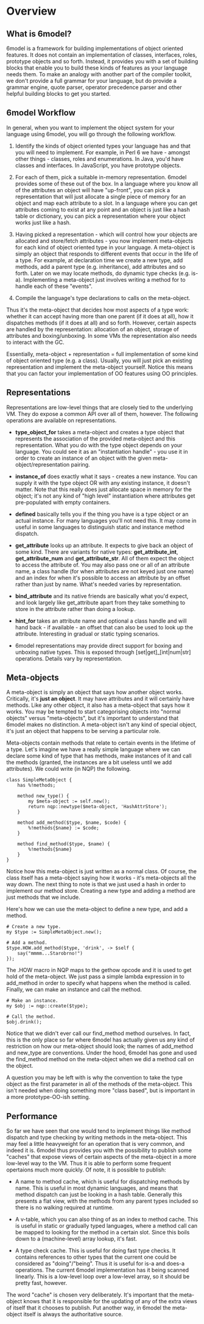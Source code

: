 # Overview

## What is 6model?
6model is a framework for building implementations of object
oriented features. It does not contain an implementation of
classes, interfaces, roles, prototype objects and so forth.
Instead, it provides you with a set of building blocks that
enable you to build these kinds of features as your language
needs them. To make an analogy with another part of the
compiler toolkit, we don't provide a full grammar for your
language, but do provide a grammar engine, quote parser,
operator precedence parser and other helpful building blocks
to get you started.

## 6model Workflow
In general, when you want to implement the object system for
your language using 6model, you will go through the following
workflow.

1. Identify the kinds of object oriented types your language
   has and that you will need to implement. For example, in
   Perl 6 we have - amongst other things - classes, roles and
   enumerations. In Java, you'd have classes and interfaces.
   In JavaScript, you have prototype objects.

2. For each of them, pick a suitable in-memory representation.
   6model provides some of these out of the box. In a language
   where you know all of the attributes an object will have
   "up-front", you can pick a representation that will just
   allocate a single piece of memory for an object and map
   each attribute to a slot. In a language where you can get
   attributes coming to exist at any point and an object is
   just like a hash table or dictionary, you can pick a
   representation where your object works just like a hash.

3. Having picked a representation - which will control how
   your objects are allocated and store/fetch attributes -
   you now implement meta-objects for each kind of object
   oriented type in your language. A meta-object is simply
   an object that responds to different events that occur
   in the life of a type. For example, at declaration time
   we create a new type, add methods, add a parent type (e.g.
   inheritance), add attributes and so forth. Later on we
   may locate methods, do dynamic type checks (e.g. is-a).
   Implementing a meta-object just involves writing a method
   for to handle each of these "events".

4. Compile the language's type declarations to calls on the
   meta-object.

Thus it's the meta-object that decides how most aspects of a
type work: whether it can accept having more than one parent
(if it does at all), how it dispatches methods (if it does at
all) and so forth. However, certain aspects are handled by the
representation: allocation of an object, storage of attributes
and boxing/unboxing. In some VMs the representation also needs
to interact with the GC.

Essentially, meta-object + representation = full implementation
of some kind of object oriented type (e.g. a class). Usually,
you will just pick an existing representation and implement the
meta-object yourself. Notice this means that you can factor
your implementation of OO features using OO principles.

## Representations
Representations are low-level things that are closely tied to
the underlying VM. They do expose a common API over all of them,
however. The following operations are available on representations.

* **type_object_for** takes a meta-object and creates a type
  object that represents the association of the provided
  meta-object and this representation. What you do with the type
  object depends on your language. You could see it as an
  "instantiation handle" - you use it in order to create an
  instance of an object with the given meta-object/representation
  pairing.

* **instance_of** does exactly what it says - creates a new
  instance. You can supply it with the type object OR with any
  existing instance, it doesn't matter. Note that this really does
  just allocate space in memory for the object; it's not any kind of
  "high level" instantiation where attributes get pre-populated with
  empty containers.

* **defined** basically tells you if the thing you have is a type
  object or an actual instance. For many languages you'll not need
  this. It may come in useful in some languages to distinguish static
  and instance method dispatch.

* **get_attribute** looks up an attribute. It expects to give back an
  object of some kind. There are variants for native types:
  **get_attribute_int**, **get_attribute_num** and **get_attribute_str**.
  All of them expect the object to access the attribute of. You may also
  pass one or all of an attribute name, a class handle (for when
  attributes are not keyed just one name) and an index for when it's
  possible to access an attribute by an offset rather than just by name.
  What's needed varies by representation.
  
* **bind_attribute** and its native friends are basically what you'd
  expect, and look largely like get_attribute apart from they take
  something to store in the attribute rather than doing a lookup.

* **hint_for** takes an attribute name and optional a class handle
  and will hand back - if available - an offset that can also be used
  to look up the attribute. Interesting in gradual or static typing
  scenarios.

* 6model representations may provide direct support for boxing and
  unboxing native types. This is exposed through [set|get]_[int|num|str]
  operations. Details vary by representation.

## Meta-objects
A meta-object is simply an object that says how another object works.
Critically, it's __just an object__. It may have attributes and it
will certainly have methods. Like any other object, it also has a
meta-object that says how it works. You may be tempted to start
categorising objects into "normal objects" versus "meta-objects",
but it's important to understand that 6model makes no distinction.
A meta-object isn't any kind of special object, it's just an object
that happens to be serving a particular role.

Meta-objects contain methods that relate to certain events in the
lifetime of a type. Let's imagine we have a really simple language
where we can declare some kind of type that has methods, make
instances of it and call the methods (granted, the instances are a
bit useless until we add attributes). We could write (in NQP) the
following.

    class SimpleMetaObject {
        has %!methods;
        
        method new_type() {
            my $meta-object := self.new();
            return nqp::newtype($meta-object, 'HashAttrStore');
        }
        
        method add_method($type, $name, $code) {
            %!methods{$name} := $code;
        }
        
        method find_method($type, $name) {
            %!methods{$name}
        }
    }
    
Notice how this meta-object is just written as a normal class. Of
course, the class itself has a meta-object saying how it works - it's
meta-objects all the way down. The next thing to note is that we just
used a hash in order to implement our method store. Creating a new
type and adding a method are just methods that we include.

Here's how we can use the meta-object to define a new type, and add
a method.

    # Create a new type.
    my $type := SimpleMetaObject.new();

    # Add a method.
    $type.HOW.add_method($type, 'drink', -> $self {
        say("mmmm...Starobrno!")
    });

The .HOW macro in NQP maps to the gethow opcode and it is used to
get hold of the meta-object. We just pass a simple lambda expression in
to add_method in order to specify what happens when the method is called.
Finally, we can make an instance and call the method.
    
    # Make an instance.
    my $obj := nqp::create($type);

    # Call the method.
    $obj.drink();

Notice that we didn't ever call our find_method method ourselves. In
fact, this is the only place so far where 6model has actually given us
any kind of restriction on how our meta-object should look; the names of
add_method and new_type are conventions. Under the hood, 6model has gone
and used the find_method method on the meta-object when we did a method
call on the object.

A question you may be left with is why the convention to take the type
object as the first parameter in all of the methods of the meta-object.
This isn't needed when doing something more "class based", but is
important in a more prototype-OO-ish setting.

## Performance
So far we have seen that one would tend to implement things like method
dispatch and type checking by writing methods in the meta-object. This
may feel a little heavyweight for an operation that is very common, and
indeed it is. 6model thus provides you with the possibility to publish
some "caches" that expose views of certain aspects of the meta-object in
a more low-level way to the VM. Thus it is able to perform some frequent
opertaions much more quickly. Of note, it is possible to publish:

* A name to method cache, which is useful for dispatching
  methods by name. This is useful in most dynamic languages,
  and means that method dispatch can just be looking in a
  hash table. Generally this presents a flat view, with the
  methods from any parent types included so there is no
  walking required at runtime.

* A v-table, which you can also thing of as an index to
  method cache. This is useful in static or gradually typed
  languages, where a method call can be mapped to looking for
  the method in a certain slot. Since this boils down to a
  (machine-level) array lookup, it's fast.

* A type check cache. This is useful for doing fast type
  checks. It contains references to other types that the
  current one could be considered as "doing"/"being". Thus
  it is useful for is-a and does-a operations. The current
  6model implementation has it being scanned linearly. This
  is a low-level loop over a low-level array, so it should be
  pretty fast, however.

The word "cache" is chosen very deliberately. It's important
that the meta-object knows that it is responsible for the
updating of any of the extra views of itself that it chooses
to publish. Put another way, in 6model the meta-object itself
is always the authoritative source.
